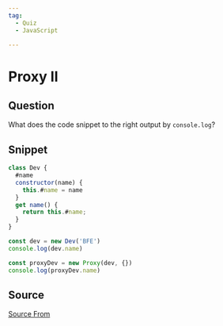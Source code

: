```yaml
---
tag:
  - Quiz
  - JavaScript

---
```

  
# Proxy II

## Question
What does the code snippet to the right output by `console.log`?

## Snippet
```js
class Dev {
  #name
  constructor(name) {
    this.#name = name
  }
  get name() {
    return this.#name;
  }
}

const dev = new Dev('BFE')
console.log(dev.name)

const proxyDev = new Proxy(dev, {})
console.log(proxyDev.name)
```
    


##  Source
[Source From](https://bigfrontend.dev/quiz/Proxy-II)

  